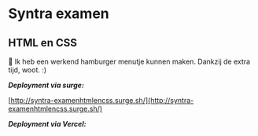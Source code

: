 # Syntra examen
## HTML en CSS

📱 Ik heb een werkend hamburger menutje kunnen maken. Dankzij de extra tijd, woot. :)

***Deployment via surge:***

[http://syntra-examenhtmlencss.surge.sh/](http://syntra-examenhtmlencss.surge.sh/)

***Deployment via Vercel:***
